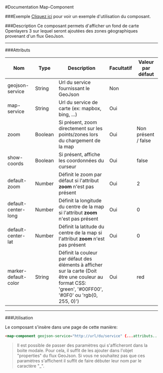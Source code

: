 #Documentation Map-Component

###Exemple
[Cliquez ici](https://greg-klein.github.io/map-component/) pour voir un exemple d'utilisation du composant.

###Description
Ce composant permets d'afficher un fond de carte Openlayers 3 sur lequel seront ajoutées des zones géographiques provenant d'un flux GeoJson.

---
###Attributs

| Nom | Type | Description | Facultatif | Valeur par défaut |
|-----|------|-------------|------------|-------------------|
| geojson-service | String | Url du service fournissant le GeoJson | Non |
| map-service | String | Url du service de carte (ex: mapbox, bing, ...) | Oui |
| zoom | Boolean | Si présent, zoom directement sur les points/zones lors du chargement de la map | Oui | Non présent / false |
| show-coords | Boolean | Si présent, affiche les coordonnées du curseur | Oui | false |
| default-zoom | Number | Définit le zoom par défaut si l'attribut **zoom** n'est pas présent | Oui | 2 |
| default-center-long | Number | Définit la longitude du centre de la map si l'attribut **zoom** n'est pas présent | Oui | 0 |
| default-center-lat | Number | Définit la latitude du centre de la map si l'attribut **zoom** n'est pas présent | Oui | 0 |
| marker-default-color | String | Définit la couleur par défaut des éléments à afficher sur la carte (Doit être une couleur au format CSS: 'green', '#00FF00', '#0F0' ou 'rgb(0, 255, 0)') | Oui | red |


---
###Utilisation

Le composant s'insère dans une page de cette manière:

```html
<map-component geojson-service="http://url/du/service" {...attributs...}></map-component>
```

> Il est possible de passer des paramètres qui s'afficheront dans la boite modale. Pour cela, il suffit de les ajouter dans l'objet "properties" du flux GeoJson.
> Si vous ne souhaitez pas que ces paramètres s'affichent il suffit de faire débuter leur nom par le caractère "_".